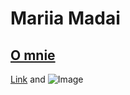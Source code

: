 # Mariia Madai
## [O mnie](https://github.com/MariiaM224973/zadankopdstr.git)

[Link](url) and ![Image](src)
